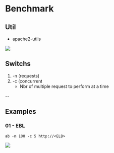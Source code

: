# Benchmark

## Util
* apache2-utils

[<img src="https://i.imgur.com/dmwk99c.png">](https://i.imgur.com/dmwk99c.png)

## Switchs
1. -n (requests)
2. -c (concurrent
    * Nbr of multiple request to perform at a time

--

## Examples
### 01 - EBL
````shell
ab -n 100 -c 5 http://<ELB>
````
[<img src="https://i.imgur.com/6k60lQq.png">](https://i.imgur.com/6k60lQq.png)
